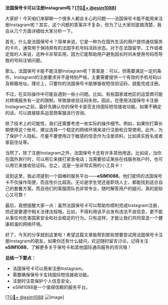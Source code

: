 **法国保号卡可以注册Instagram吗？[[TG💪+ @esim1088](https://t.me/s/esim1088)]**

大家好！今天咱们来聊聊一个很多人都会关心的问题——法国保号卡能不能用来注册Instagram呢？其实，这个问题的答案并不复杂，但为了让大家彻底搞清楚，我会从几个方面详细给大家分析一下。

首先，什么是法国保号卡？简单来说，它是一种为在国外生活的用户提供通信服务的卡片，通常用于保持原有的法国手机号码活跃状态。对于在法国留学、工作或者定居的人来说，这种卡非常实用，因为它能帮助用户避免因长时间未使用号码而导致的号码注销问题。

那么，法国保号卡能不能注册Instagram呢？答案是：可以，但需要满足一定的条件。Instagram的注册要求并不是特别严格，主要需要提供一个有效的手机号码以及邮箱地址。理论上，只要你的法国保号卡能够接收短信验证码，就能完成注册。

不过，在实际操作中可能会遇到一些小问题。比如，有些国家或地区的运营商可能对跨境服务有一定的限制，导致接收验证码失败。因此，在使用法国保号卡注册Instagram之前，最好先确认你的保号卡是否支持国际短信接收功能。如果不确定的话，可以直接联系运营商客服进行咨询。

除了技术上的可能性，我们还需要考虑一些实际的操作细节。例如，如果你打算长期使用这个账号，建议选择一个稳定的网络环境来进行注册和日常使用。此外，为了保护个人隐私，尽量不要使用过于敏感的信息作为注册资料，比如真实姓名或者家庭住址等。

当然了，除了注册Instagram之外，法国保号卡还有许多其他用途。比如说，当你在国外旅行时，可以用它来拨打紧急电话；当需要验证某些在线服务账户时，也可以用它来接收验证码。总之，这是一张非常实用的小工具卡！

说到这里，我必须提到一个超棒的服务平台——**eSIM1088**。他们提供的法国保号卡不仅操作简便，而且性价比超高。无论是学生党还是职场人士，都能找到适合自己的套餐方案。而且他们的客服团队也非常专业，随时解答用户的疑问，真的是贴心又可靠！

最后，我想提醒大家一点：虽然法国保号卡可以帮助你顺利完成Instagram注册，但还是要遵守相关法律法规哦。比如，不得利用该平台发布违法不良信息，更不能从事任何危害国家安全和社会稳定的行为。只有这样，才能让我们共同营造一个健康和谐的网络环境。

好了，今天的分享就到这里啦！希望这篇文章能帮到那些想要尝试用法国保号卡注册Instagram的朋友。如果你还有什么疑问，欢迎随时留言讨论。记得关注**eSIM1088**，了解更多关于保号卡和其他国际通讯服务的资讯哦！

**总结一下要点：**
- 法国保号卡可以用来注册Instagram。
- 需要确保保号卡支持国际短信接收功能。
- 注册时注意保护个人信息安全。
- eSIM1088是一个值得信赖的服务平台。

[[TG💪+ @esim1088](https://t.me/s/esim1088) ![Image](https://i.postimg.cc/4NQfJmqS/Snipaste-2025-05-13-00-14-12.png)]